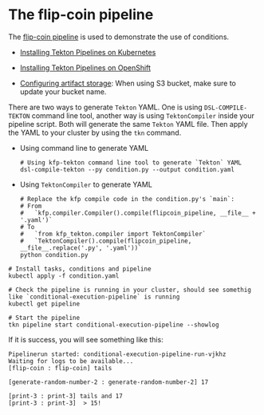 # The flip-coin pipeline

The [flip-coin pipeline](https://github.com/kubeflow/pipelines/blob/master/samples/core/condition/condition.py)
is used to demonstrate the use of conditions.

* [Installing Tekton Pipelines on Kubernetes](https://github.com/tektoncd/pipeline/blob/master/docs/install.md#installing-tekton-pipelines-on-kubernetes) 

* [Installing Tekton Pipelines on OpenShift](https://github.com/tektoncd/pipeline/blob/master/docs/install.md#installing-tekton-pipelines-on-openshift)

* [Configuring artifact storage](https://github.com/tektoncd/pipeline/blob/master/docs/install.md#configuring-artifact-storage): When using S3 bucket, make sure to update your bucket name.

There are two ways to generate `Tekton` YAML. One is using `DSL-COMPILE-TEKTON` command line tool, another way is using `TektonCompiler` inside your pipeline script. Both will generate the same `Tekton` YAML file. Then apply the YAML to your cluster by using the `tkn` command.

* Using command line to generate YAML

    ```
    # Using kfp-tekton command line tool to generate `Tekton` YAML
    dsl-compile-tekton --py condition.py --output condition.yaml
    ```

* Using `TektonCompiler` to generate YAML
    ```
    # Replace the kfp compile code in the condition.py's `main`: 
    # From
    #   `kfp.compiler.Compiler().compile(flipcoin_pipeline, __file__ + '.yaml')`
    # To
    #   `from kfp_tekton.compiler import TektonCompiler`
    #   `TektonCompiler().compile(flipcoin_pipeline, __file__.replace('.py', '.yaml'))`
    python condition.py
    ```

```
# Install tasks, conditions and pipeline
kubectl apply -f condition.yaml

# Check the pipeline is running in your cluster, should see somethig like `conditional-execution-pipeline` is running
kubectl get pipeline

# Start the pipeline
tkn pipeline start conditional-execution-pipeline --showlog
```

If it is success, you will see something like this:
```
Pipelinerun started: conditional-execution-pipeline-run-vjkhz
Waiting for logs to be available...
[flip-coin : flip-coin] tails

[generate-random-number-2 : generate-random-number-2] 17

[print-3 : print-3] tails and 17
[print-3 : print-3]  > 15!
```

